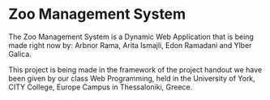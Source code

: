 # Zoo Management System
The Zoo Management System is a Dynamic Web Application that is being made right now by:
Arbnor Rama, 
Arita Ismajli, 
Edon Ramadani and 
Ylber Galica.

This project is being made in the framework of the project handout we have been given by our class Web Programming, held in the University of York, CITY College, Europe Campus in Thessaloniki, Greece.
